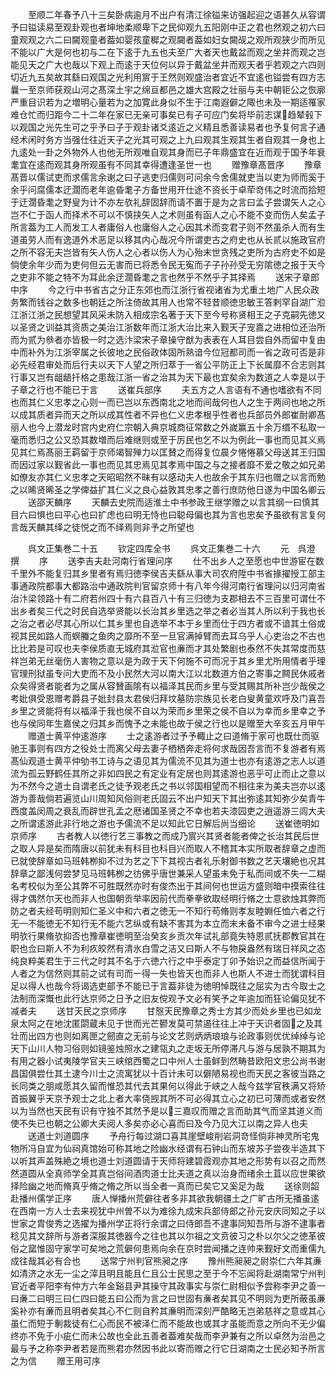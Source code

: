 <!-- { "loadSidebar": true } -->
　　至顺二年春予八十三矣卧病逾月不出户有清江徐镒来访强起迎之语甚久从容谓予曰镒读易至观卦观也者坤地柔顺卑下之民仰观九五阳刚中正之君也然观之初六曰童观观之六二曰闚观童者葢如婴孩童穉之观闚者葢如妇女闚觇之观所观狭少而所见不能以广大是何也初与二在下逺于九五也夫至广大者天也戴盆而观之坐井而观之岂能见天之广大也哉以下观上而逺于天位何以异于戴盆坐井而观天者乎若观之六四则切近九五矣故其繇曰观国之光利用賔于王然则观盛治者宜近不宜逺也镒尝有四方志曩一至京师获观山河之髙深土宇之绵亘都邑之雄大宫殿之壮丽与夫中朝钜公之恢廓严重目识若为之増明心量若为之加寛此身似不生于江南遐僻之陬也未及一期适罹家难仓忙而归距今二十二年在家已无亲可事矣已有子可应门矣将毕前志谋趋辇毂下以观国之光先生可之乎予曰子于观卦诸爻逺近之义精且悉善读易者也予复何言子通经术闲时务方当强仕往近天子之光其可观之上九曰观其生观其生者自观其一身也上九逺处一卦之外物外人也他无所观唯自观其身而已子年鼎盛宜在近而观于国予年衰耄宜在逺而观其身所观虽有不同其幸得遭逢圣世一也
　　赠豫章髙晋序
　　豫章髙晋以儒试吏而求儒言余谢之曰子逃吏归儒则可问余今舍儒就吏当以吏为师而奚于余乎问腐儒本迂濶而老年逾昏耄子方备世用开仕途不资长于卓荦竒伟之时流而拾短于迂濶昏耄之野叟为计不亦左欤礼辞固辞而请不置于是为之言曰孟子尝谓矢人之心岂不仁于函人而择术不可以不慎挟矢人之术则虽有函人之心不能不变而伤人矣孟子所言葢为工人而发工人者庸俗人也庸俗人之心因其术而变君子则不然虽杀人而有生道虽劳人而有逸道外术恶足以移其内心哉况今所谓吏古之府史也从长贰以施政官府之所不容无夫岂皆有矢人伤人之心者以伤人为心殆末世贪残之吏所为古府史不如是倘使余年少而为吏何但云无害而已将悉令民无寃而子子孙孙受无穷隂徳之报于天今之吏非不能之特不为耳此余迂濶昏耄之言也然乎不然乎子其择焉
　　送宋子章郎中序
　　今之行中书省古之分正东郊也而江浙行省视诸省为尤重土地广人民众政务繁而钱谷之数多也朝廷之所注倚故其用人也常不轻昔顺徳忠敏王答剌罕自湖广涖江浙江浙之民想望其风采未防入相成宗名著于天下至今号称贤相王之子克嗣先徳又以圣贤之训益其资质之美治江浙数年而江浙大治比来入觐天子宠嘉之进相位还治所而为贰为叅者亦皆极一时之选汴梁宋子章操守猷为表表在人耳目尝自外而留中复由中而补外为江浙宰属之长彼地之民俗政体固所熟谙今位冠都司而一省之政可否是非必先经君审处而后行夫以天下人望之所归萃于一省公平防正上下长属靡不合志则其行事又岂有龃龉扦格之患哉江浙一省之治其为天下最也宜矣余为数道之人幸是以于子章之行也不能已于言
　　送崔兵部序
　　夫五方之人言语有不通也嗜欲有不同也而其仁义忠孝之心则一而已岂以东西南北之地而间哉何也人之生于两间也地之所以成其质者异而天之所以成其性者不异也仁义忠孝根乎性者也兵部员外郎崔耐卿髙丽人也今上潜龙时宫内史府仁宗朝入典京城商征常数之外嵗赢五十余万缗不私取一毫而悉归之公又恐其数増而后难继则或至于厉民也乞不以为例此一事也而见其义焉见其仁焉髙丽王羁留于京师竭智殚力以匡賛之而得复位晨夕惓惓慕父母送其王归国而因过家以觐省此一事也而见其忠焉见其孝焉中国之与之接者靡不爱之敬之如兄弟如僚友亦其仁义忠孝之天昭昭然不昧有以感动夫人也故余于其东归也赠之以言而勉之以晞贤晞圣之学俾益扩其仁义之良心益敦其忠孝之善行庶防他日遂为中国名卿云
　　送邵天麟序
　　天麟去史院而适淮土中书参政王继学赠之以言其纲一曰慎其目六曰惧也曰平心也曰扩虑也曰明无恃也曰聪母偏也其为言也忠矣予虽欲有言复何言哉天麟其绎之徒悦之而不绎焉则非予之所望也











　　呉文正集巻二十五
　　钦定四库全书
　　呉文正集巻二十六
　　元　呉澄　撰
　　序
　　送李吉夫赴河南行省理问序
　　仕不出乡人之至愿也中世游宦在数千里外不能复归其乡里者有焉归徳李侯吉夫繇从事大司农府陞中书省掾擢授工部主事通政院都事大都路治中通政院判官留京师十有八年今得河南行省理问以归河南省治汴梁领路十有二府若州四十有六县百八十有三归徳为支郡相去不三百里可谓仕不出乡者矣三代之时民自选举贤能以长治其乡里选之举之者必当其人所以利于我也长之治之者必尽其心所以仁其乡里也自选举不本于乡里而仕于四方者或不谙其土俗或视其民如路人而螟螣之鱼肉之靡所不至一旦官满掉臂而去耳乌乎人心吏治之不古也比比若是可叹也夫李侯质直无城府其涖官也亷而才其处繁剧也泰然不失其常度而慈祥岂弟无丝毫伤人害物之意以是为政于天下何施不可而况于其乡里尤所用情者乎理官理刑狱虽专问大吏而不及小民然大河以南大江以北数道方伯之寄事之闗民休戚者众矣得贤者能者为之属从容賛画隂有以福泽其民而乡里与受其赐其所补岂少哉侯之考妣俱受恩赠考爵县子妣封县太君侯归拜坟墓防宗族见长老白叟黄童欢呼及门喜吾乡里之贤能将有以福泽于我也侯不自以为荣而乡里荣之侯不自以为幸而乡里幸之予也与侯同年生嘉侯之归其乡而愧予之未能也故于侯之行也以是赠至大辛亥五月甲午
　　赠道士黄平仲逺游序
　　士之逺游者过予予輙止之曰道脩于家可也既仕而驱驰王事则有四方之役处士而离父母去妻子栖栖奔走将何求哉因吾言而不复游者有焉髙仙观道士黄平仲劬书工诗与之语见其为儒流不见其为道士也亦有逺游之志人以道流为孤云野鹤任其所之非如四民之有定业有定居也则其逺游也恶乎可止而止之意以为不然今之道士自谓老氏之徒予观老氏之书以邻国相望而不相往来为美夫岂亦以逺游为善哉倘若遍览山川周知风俗则老氏固云不出户知天下其出弥逺其知弥少矣青牛西度盖闵周之衰乱而辟世孔孟之厯诸国圣贤之不幸也若夫漆园吏之逍遥游三闾大夫之所谓逺游此非行地之游也予儒流不足以知此它日解后尚当细论
　　送崔徳明如京师序
　　古者教人以徳行艺三事教之而成乃賔兴其贤者能者俾之长治其民后世之取人异是矣而隋唐以前犹未有科目也科目兴而取人不稽其本实所取者辞章之虚而已就使辞章如马班韩栁抑不过为艺之下下其视古者礼乐射御书数之艺天壤絶也况其辞章之鄙浅何尝梦见马班韩栁之彷佛乎唐世兼采人望虽未免于私而间或不失一二糊名考校似为至公其弊不可胜既然亦时有俊杰出于其间何也世运方盛则暗中摸索往往得才偶然尔天也而非人也国朝贡举率因前代而拳拳欲取经明行脩之士意欲烛其弊而防之者夫经苟明则知仁圣义中和六者之徳无一不知行苟脩则孝友睦婣任恤六者之行无一不能徳无不知行无不能六艺纵或有缺不害其为本立而末未备不审今之进士经果明欤行果脩欤抑否也豫章崔徳明至治癸亥乡贡次年试礼部竟失特恩贰抚郡教官其在职也佥曰斯人不为利疚皎然有清氷白雪之洁又曰斯人不与物戾盎然有瑞日祥风之态纯良粹美君生于三代之时其不名于六徳六行之中乎泰定丁卯予始识之而益信所闻于人者之为信然则其前之试有司而一得一失也皆天也而非人也斯人不进士而犹谓科目足以得人也哉今将谒选吏部予不能已于言葢非徒为徳明悼既往之屈实为古今取士之法制而深慨也此行达京师之日予之旧友傥观予文必有笑予之年逾加而狂论偏见犹不减者夫
　　送甘天民之京师序
　　甘慤天民豫章之秀士方其少而处乡里也已如龙泉太阿之在地沈匿閟蔵未见于世而光芒鬰发莫可禁遏往往上冲于天识者固之及其壮而出四方也则如离匣之劒直之无前与论文艺则炳炳琅琅与论政事则优优绰绰与论天下山川人物习俗则如镜鉴烛照水之建瓴丸之走坂无所停滞凡与游与居孰不期其为有用之器小试夷陵学官夫三峡绾西蜀之口中州人士虽鲜到然畴昔欧阳文忠公尚书谢昌国俱尝仕其土逮今川士之流寓犹以十百计未可以僻陋易视也而天民之客彼当路之长同类之朋咸愿其久留而惟恐其代去其果何以得此于峡之人哉今兹学官秩满又将矫首振翼乎天京予观士之北上者大率侥觊其所不可必得其立心之初已可薄而或者安然以为当然也天民有识有守独不其然予是以三嘉叹而赠之言而助其气而坚其道义而使不失已也朝之公卿大夫阅人多矣亦必心喜而曰及今乃见大江以南之异人也夫
　　送道士刘道圆序
　　予舟行每过湖口喜其崖壁峻削岩洞竒怪倘非神灵所宅鬼物所冯自宜为仙祠真馆始可称其地之险幽水经谓有石钟山而东坡苏子尝夜半造其下以听其声盖殊絶之境也道士刘道圆请于天师将建碧霞观亦其地之形势有以召之而然然道圆从全真师学全其真岂俗间酒肉道士比夫道之真以治身而绪余土苴以应世果欲择险幽之地而脩真乎脩之脩之所以当全者一真而已矣它又奚足为哉
　　送徐则韶赴播州儒学正序
　　唐人惮播州荒僻往者多非其欲我朝疆土之广旷古所无播虽逺在西南一方人士去来视犹中州曽不以为难徐九成宋兵部侍郎之孙元安庆同知之子以世家之胄俊秀之选擢为播州学正将行余谓之曰侍郎吾不逮事同知吾所与游不逮事者稔见其文辞所与游者深服其徳器今之往也其以尔祖之文贲彼习之朴以尔父之徳革彼俗之窳惟固守家学可矣地之荒僻何患焉向余在京时尝闻播之连帅来觐好文而重儒九成往哉其必有合也
　　送常宁州判官熊昶之序
　　豫州熊昶昶之尉崇仁六年其亷如清济之水无一尘之滓且明且能且仁且公士民思之至于今不忘闻将赴湖南常宁州判官近者平阳李有仲方六年金谿县尹其操守其政事实与崇仁尉相似予尝称李尹之善一曰亷二曰明三曰仁四曰能五曰公而为言之曰世固有亷者矣其见不明则为吏所蔽虽亷奚补亦有亷而且明者矣其心不仁则自矜其亷明而深刻严酷略无岂弟慈祥之意或其心虽仁而短于剸裁徒有仁心而民不被泽仁而不能故也或其才虽能而意之所向不无少偏终亦不免于小疵仁而未公故也全此五善者葢难矣哉而李尹兼有之所以卓然为治邑之最与予之称李尹者若是而熊君亦然因书此以寄而赠之行它日湖南之士民必知予所言之为信
　　赠王用可序
